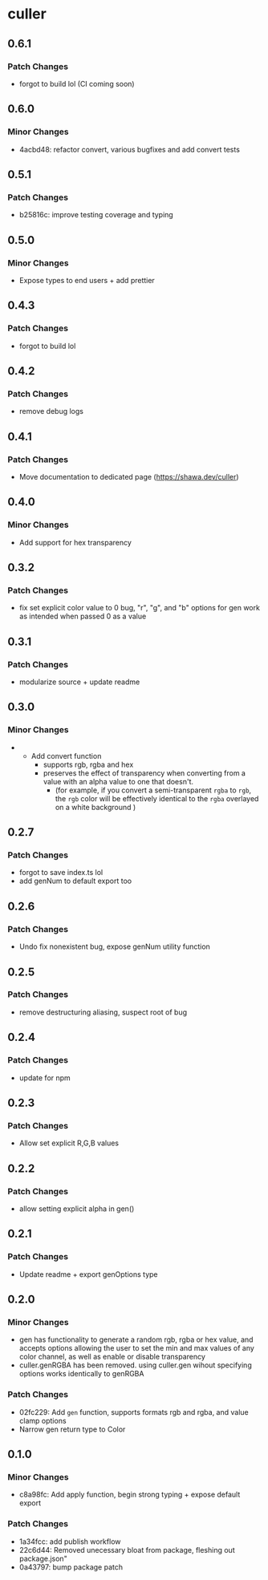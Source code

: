 # culler

## 0.6.1

### Patch Changes

- forgot to build lol (CI coming soon)

## 0.6.0

### Minor Changes

- 4acbd48: refactor convert, various bugfixes and add convert tests

## 0.5.1

### Patch Changes

- b25816c: improve testing coverage and typing

## 0.5.0

### Minor Changes

- Expose types to end users + add prettier

## 0.4.3

### Patch Changes

- forgot to build lol

## 0.4.2

### Patch Changes

- remove debug logs

## 0.4.1

### Patch Changes

- Move documentation to dedicated page (https://shawa.dev/culler)

## 0.4.0

### Minor Changes

- Add support for hex transparency

## 0.3.2

### Patch Changes

- fix set explicit color value to 0 bug, "r", "g", and "b" options for gen work as intended when passed 0 as a value

## 0.3.1

### Patch Changes

- modularize source + update readme

## 0.3.0

### Minor Changes

- - Add convert function
    - supports rgb, rgba and hex
    - preserves the effect of transparency when converting from a value with an alpha value to one that doesn't.
      - (for example, if you convert a semi-transparent `rgba` to `rgb`, the `rgb` color will be effectively identical to the `rgba` overlayed on a white background )

## 0.2.7

### Patch Changes

- forgot to save index.ts lol
- add genNum to default export too

## 0.2.6

### Patch Changes

- Undo fix nonexistent bug, expose genNum utility function

## 0.2.5

### Patch Changes

- remove destructuring aliasing, suspect root of bug

## 0.2.4

### Patch Changes

- update for npm

## 0.2.3

### Patch Changes

- Allow set explicit R,G,B values

## 0.2.2

### Patch Changes

- allow setting explicit alpha in gen()

## 0.2.1

### Patch Changes

- Update readme + export genOptions type

## 0.2.0

### Minor Changes

- gen has functionality to generate a random rgb, rgba or hex value, and accepts options allowing the user to set the min and max values of any color channel, as well as enable or disable transparency
- culler.genRGBA has been removed. using culler.gen wihout specifying options works identically to genRGBA

### Patch Changes

- 02fc229: Add `gen` function, supports formats rgb and rgba, and value clamp options
- Narrow gen return type to Color

## 0.1.0

### Minor Changes

- c8a98fc: Add apply function, begin strong typing + expose default export

### Patch Changes

- 1a34fcc: add publish workflow
- 22c6d44: Removed unecessary bloat from package, fleshing out package.json"
- 0a43797: bump package patch
